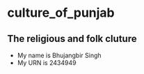 # culture_of_punjab

## The religious and folk cluture


* My name is  Bhujangbir Singh
* My URN is 2434949
